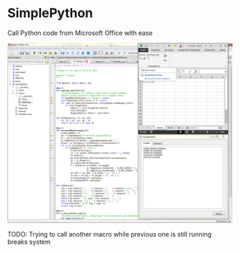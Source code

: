 # SimplePython
Call Python code from Microsoft Office with ease

![Screenshot](/screenshot.png?raw=true "Spyder, SimplePython, Microsoft Excel")

TODO:
Trying to call another macro while previous one is still running breaks system